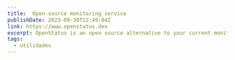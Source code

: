 ```yaml
---
title:  Open-source monitoring service 
publishDate: 2023-09-30T12:49:04Z
link: https://www.openstatus.dev
excerpt: OpenStatus is an open source alternative to your current monitoring service with a beautiful status page.
tags:
  - utilidades
---
```

